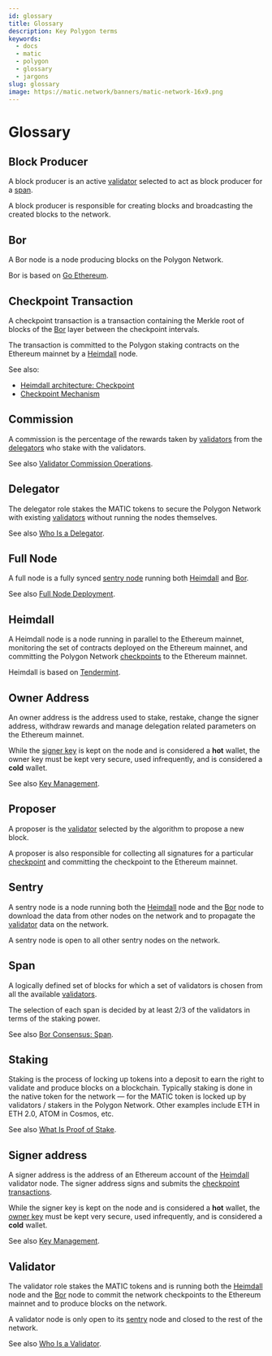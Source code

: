 ```yaml
---
id: glossary
title: Glossary
description: Key Polygon terms
keywords:
  - docs
  - matic
  - polygon
  - glossary
  - jargons
slug: glossary
image: https://matic.network/banners/matic-network-16x9.png 
---
```


# Glossary

## Block Producer

A block producer is an active [validator](#validator) selected to act as block producer for a [span](#span).

A block producer is responsible for creating blocks and broadcasting the created blocks to the network.

## Bor

A Bor node is a node producing blocks on the Polygon Network.

Bor is based on [Go Ethereum](https://geth.ethereum.org/).

## Checkpoint Transaction

A checkpoint transaction is a transaction containing the Merkle root of blocks of the [Bor](#bor) layer between the checkpoint intervals.

The transaction is committed to the Polygon staking contracts on the Ethereum mainnet by a [Heimdall](#heimdall) node.

See also:

* [Heimdall architecture: Checkpoint](/docs/pos/heimdall/checkpoint)
* [Checkpoint Mechanism](/docs/maintain/validator/core-components/checkpoint-mechanism)

## Commission

A commission is the percentage of the rewards taken by [validators](#validator) from the [delegators](#delegator) who stake with the validators.

See also [Validator Commission Operations](/docs/maintain/validate/validator-commission-operations).

## Delegator

The delegator role stakes the MATIC tokens to secure the Polygon Network with existing [validators](#validator) without running the nodes themselves.

See also [Who Is a Delegator](/docs/maintain/polygon-basics/who-is-delegator).

## Full Node

A full node is a fully synced [sentry node](#sentry) running both [Heimdall](#heimdall) and [Bor](#bor).

See also [Full Node Deployment](../develop/network-details/full-node-deployment).

## Heimdall

A Heimdall node is a node running in parallel to the Ethereum mainnet, monitoring the set of contracts deployed on the Ethereum mainnet, and committing the Polygon Network [checkpoints](#checkpoint-transaction) to the Ethereum mainnet.

Heimdall is based on [Tendermint](https://tendermint.com/).

## Owner Address

An owner address is the address used to stake, restake, change the signer address, withdraw rewards and manage delegation related parameters on the Ethereum mainnet.

While the [signer key](#signer-address) is kept on the node and is considered a **hot** wallet, the owner key must be kept very secure, used infrequently, and is considered a **cold** wallet.

See also [Key Management](validator/core-components/key-management.md).

## Proposer

A proposer is the [validator](#validator) selected by the algorithm to propose a new block.

A proposer is also responsible for collecting all signatures for a particular [checkpoint](#checkpoint-transaction) and committing the checkpoint to the Ethereum mainnet.

## Sentry

A sentry node is a node running both the [Heimdall](#heimdall) node and the [Bor](#bor) node to download the data from other nodes on the network and to propagate the [validator](#validator) data on the network.

A sentry node is open to all other sentry nodes on the network.

## Span

A logically defined set of blocks for which a set of validators is chosen from all the available [validators](#validator).

The selection of each span is decided by at least 2/3 of the validators in terms of the staking power.

See also [Bor Consensus: Span](/docs/pos/bor/consensus/#span).

## Staking

Staking is the process of locking up tokens into a deposit to earn the right to validate and produce blocks on a blockchain. Typically staking is done in the native token for the network — for the MATIC token is locked up by validators / stakers in the Polygon Network. Other examples include ETH in ETH 2.0, ATOM in Cosmos, etc.

See also [What Is Proof of Stake](polygon-basics/what-is-proof-of-stake.md).

## Signer address

A signer address is the address of an Ethereum account of the [Heimdall](#heimdall) validator node. The signer address signs and submits the [checkpoint transactions](#checkpoint-transaction).

While the signer key is kept on the node and is considered a **hot** wallet, the [owner key](#owner-address) must be kept very secure, used infrequently, and is considered a **cold** wallet.

See also [Key Management](validator/core-components/key-management.md).

## Validator

The validator role stakes the MATIC tokens and is running both the [Heimdall](#heimdall) node and the [Bor](#bor) node to commit the network checkpoints to the Ethereum mainnet and to produce blocks on the network.

A validator node is only open to its [sentry](#sentry) node and closed to the rest of the network.

See also [Who Is a Validator](polygon-basics/who-is-validator.md).
